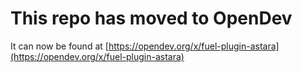 # This repo has moved to OpenDev

It can now be found at [https://opendev.org/x/fuel-plugin-astara](https://opendev.org/x/fuel-plugin-astara)
